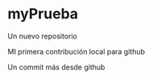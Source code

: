 # myPrueba

Un nuevo repositorio

MI primera contribución local para github

Un commit más desde github
